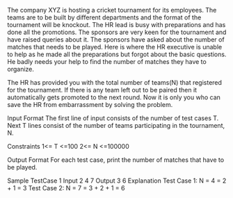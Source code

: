 The company XYZ is hosting a cricket tournament for its employees. The teams are to be built by different departments and the format of the tournament will be knockout. The HR lead is busy with preparations and has done all the promotions. The sponsors are very keen for the tournament and have raised queries about it. The sponsors have asked about the number of matches that needs to be played. Here is where the HR executive is unable to help as he made all the preparations but forgot about the basic questions. He badly needs your help to find the number of matches they have to organize.

The HR has provided you with the total number of teams(N) that registered for the tournament. If there is any team left out to be paired then it automatically gets promoted to the next round. Now it is only you who can save the HR from embarrassment by solving the problem.


Input Format
The first line of input consists of the number of test cases T.
Next T lines consist of the number of teams participating in the tournament, N.

Constraints
1<= T <=100
2<= N <=100000

Output Format
For each test case, print the number of matches that have to be played.

Sample TestCase 1
Input
2
4
7
Output
3
6
Explanation
Test Case 1: N = 4 = 2 + 1 = 3
Test Case 2: N = 7 = 3 + 2 + 1 = 6
